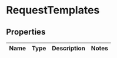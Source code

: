 
# RequestTemplates

## Properties
Name | Type | Description | Notes
------------ | ------------- | ------------- | -------------



